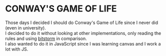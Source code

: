 # CONWAY'S GAME OF LIFE

Those days I decided I should do Conway's Game of Life since I never did (even in university).  
I decided to do it without looking at other implementations, only reading the rules and using [bitstorm](https://bitstorm.org/gameoflife/) in comparison.  
I also wanted to do it in JavaScript since I was learning canvas and I work a lot with JS.  
